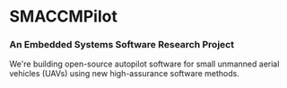 # SMACCMPilot

### An Embedded Systems Software Research Project

We're building open-source autopilot software for small unmanned aerial vehicles (UAVs)
using new high-assurance software methods.


